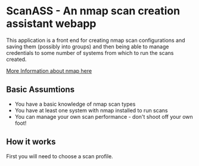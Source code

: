 # ScanASS - An nmap scan creation assistant webapp

This application is a front end for creating nmap scan configurations and saving them (possibly into groups) and then being able to manage credentials to some number of systems from which to run the scans created.

[More Information about nmap here](https://nmap.org)

## Basic Assumtions
* You have a basic knowledge of nmap scan types
* You have at least one system with nmap installed to run scans
* You can manage your own scan performance - don't shoot off your own foot!

## How it works
First you will need to choose a scan profile.
